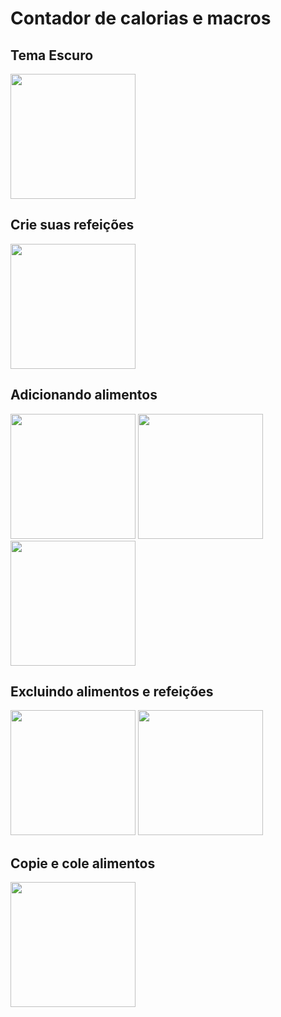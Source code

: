 # Contador de calorias e macros

## Tema Escuro

<img src="https://github.com/pedrofaleiros/macros_app/assets/62016599/c5d3a4c2-a5d7-4611-976c-4e155e07efe3" width="200" />

## Crie suas refeições

<img src="https://github.com/pedrofaleiros/macros_app/assets/62016599/22982627-622f-4017-89be-c1edce34f28f" width="200" />


## Adicionando alimentos

<img src="https://github.com/pedrofaleiros/macros_app/assets/62016599/9b95a288-cab0-417d-9d87-7b03e0641644" width="200" />
<img src="https://github.com/pedrofaleiros/macros_app/assets/62016599/846b18b8-5b14-4150-af6d-5019347931f5" width="200" />
<img src="https://github.com/pedrofaleiros/macros_app/assets/62016599/8bcd2e33-32ac-4a7e-b83f-fcaf62ef0232" width="200" />


## Excluindo alimentos e refeições

<img src="https://github.com/pedrofaleiros/macros_app/assets/62016599/86d2d2a8-b31e-46fb-90a7-6c27e5dac1e4" width="200" />
<img src="https://github.com/pedrofaleiros/macros_app/assets/62016599/cf07c199-3adb-4e05-ac97-ccf4f5bdc8d0" width="200" />


## Copie e cole alimentos

<img src="https://github.com/pedrofaleiros/macros_app/assets/62016599/f959f91b-12b8-4baa-8075-d1a349c9376a" width="200" />

